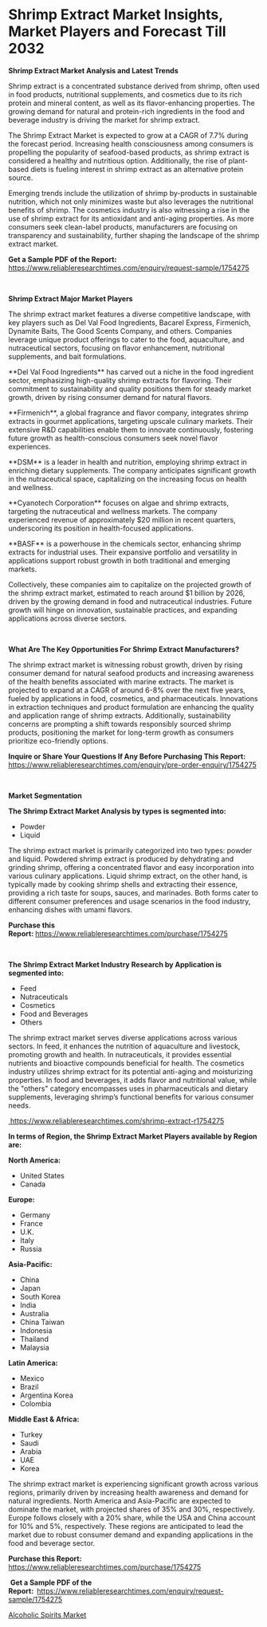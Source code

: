 <p><h1>Shrimp Extract Market Insights, Market Players and Forecast Till 2032</h1></p><p><strong>Shrimp Extract Market Analysis and Latest Trends</strong></p>
<p><p>Shrimp extract is a concentrated substance derived from shrimp, often used in food products, nutritional supplements, and cosmetics due to its rich protein and mineral content, as well as its flavor-enhancing properties. The growing demand for natural and protein-rich ingredients in the food and beverage industry is driving the market for shrimp extract. </p><p>The Shrimp Extract Market is expected to grow at a CAGR of 7.7% during the forecast period. Increasing health consciousness among consumers is propelling the popularity of seafood-based products, as shrimp extract is considered a healthy and nutritious option. Additionally, the rise of plant-based diets is fueling interest in shrimp extract as an alternative protein source. </p><p>Emerging trends include the utilization of shrimp by-products in sustainable nutrition, which not only minimizes waste but also leverages the nutritional benefits of shrimp. The cosmetics industry is also witnessing a rise in the use of shrimp extract for its antioxidant and anti-aging properties. As more consumers seek clean-label products, manufacturers are focusing on transparency and sustainability, further shaping the landscape of the shrimp extract market.</p></p>
<p><strong>Get a Sample PDF of the Report:&nbsp;</strong> <a href="https://www.reliableresearchtimes.com/enquiry/request-sample/1754275?utm_campaign=2267&utm_medium=2&utm_source=Github&utm_content=ia&utm_term=07042025&utm_id=shrimp-extract">https://www.reliableresearchtimes.com/enquiry/request-sample/1754275</a></p>
<p>&nbsp;</p>
<p><strong>Shrimp Extract Major Market Players</strong></p>
<p><p>The shrimp extract market features a diverse competitive landscape, with key players such as Del Val Food Ingredients, Bacarel Express, Firmenich, Dynamite Baits, The Good Scents Company, and others. Companies leverage unique product offerings to cater to the food, aquaculture, and nutraceutical sectors, focusing on flavor enhancement, nutritional supplements, and bait formulations.</p><p>**Del Val Food Ingredients** has carved out a niche in the food ingredient sector, emphasizing high-quality shrimp extracts for flavoring. Their commitment to sustainability and quality positions them for steady market growth, driven by rising consumer demand for natural flavors.</p><p>**Firmenich**, a global fragrance and flavor company, integrates shrimp extracts in gourmet applications, targeting upscale culinary markets. Their extensive R&D capabilities enable them to innovate continuously, fostering future growth as health-conscious consumers seek novel flavor experiences.</p><p>**DSM** is a leader in health and nutrition, employing shrimp extract in enriching dietary supplements. The company anticipates significant growth in the nutraceutical space, capitalizing on the increasing focus on health and wellness.</p><p>**Cyanotech Corporation** focuses on algae and shrimp extracts, targeting the nutraceutical and wellness markets. The company experienced revenue of approximately $20 million in recent quarters, underscoring its position in health-focused applications.</p><p>**BASF** is a powerhouse in the chemicals sector, enhancing shrimp extracts for industrial uses. Their expansive portfolio and versatility in applications support robust growth in both traditional and emerging markets.</p><p>Collectively, these companies aim to capitalize on the projected growth of the shrimp extract market, estimated to reach around $1 billion by 2026, driven by the growing demand in food and nutraceutical industries. Future growth will hinge on innovation, sustainable practices, and expanding applications across diverse sectors.</p></p>
<p>&nbsp;</p>
<p><strong>What Are The Key Opportunities For Shrimp Extract Manufacturers?</strong></p>
<p><p>The shrimp extract market is witnessing robust growth, driven by rising consumer demand for natural seafood products and increasing awareness of the health benefits associated with marine extracts. The market is projected to expand at a CAGR of around 6-8% over the next five years, fueled by applications in food, cosmetics, and pharmaceuticals. Innovations in extraction techniques and product formulation are enhancing the quality and application range of shrimp extracts. Additionally, sustainability concerns are prompting a shift towards responsibly sourced shrimp products, positioning the market for long-term growth as consumers prioritize eco-friendly options.</p></p>
<p><strong>Inquire or Share Your Questions If Any Before Purchasing This Report:</strong> <a href="https://www.reliableresearchtimes.com/enquiry/pre-order-enquiry/1754275?utm_campaign=2267&utm_medium=2&utm_source=Github&utm_content=ia&utm_term=07042025&utm_id=shrimp-extract">https://www.reliableresearchtimes.com/enquiry/pre-order-enquiry/1754275</a></p>
<p>&nbsp;</p>
<p><strong>Market Segmentation</strong></p>
<p><strong>The Shrimp Extract Market Analysis by types is segmented into:</strong></p>
<p><ul><li>Powder</li><li>Liquid</li></ul></p>
<p><p>The shrimp extract market is primarily categorized into two types: powder and liquid. Powdered shrimp extract is produced by dehydrating and grinding shrimp, offering a concentrated flavor and easy incorporation into various culinary applications. Liquid shrimp extract, on the other hand, is typically made by cooking shrimp shells and extracting their essence, providing a rich taste for soups, sauces, and marinades. Both forms cater to different consumer preferences and usage scenarios in the food industry, enhancing dishes with umami flavors.</p></p>
<p><strong>Purchase this Report:&nbsp;</strong><a href="https://www.reliableresearchtimes.com/purchase/1754275?utm_campaign=2267&utm_medium=2&utm_source=Github&utm_content=ia&utm_term=07042025&utm_id=shrimp-extract">https://www.reliableresearchtimes.com/purchase/1754275</a></p>
<p>&nbsp;</p>
<p><strong>The Shrimp Extract Market Industry Research by Application is segmented into:</strong></p>
<p><ul><li>Feed</li><li>Nutraceuticals</li><li>Cosmetics</li><li>Food and Beverages</li><li>Others</li></ul></p>
<p><p>The shrimp extract market serves diverse applications across various sectors. In feed, it enhances the nutrition of aquaculture and livestock, promoting growth and health. In nutraceuticals, it provides essential nutrients and bioactive compounds beneficial for health. The cosmetics industry utilizes shrimp extract for its potential anti-aging and moisturizing properties. In food and beverages, it adds flavor and nutritional value, while the "others" category encompasses uses in pharmaceuticals and dietary supplements, leveraging shrimp’s functional benefits for various consumer needs.</p></p>
<p><a href="https://www.reliableresearchtimes.com/shrimp-extract-r1754275?utm_campaign=2267&utm_medium=2&utm_source=Github&utm_content=ia&utm_term=07042025&utm_id=shrimp-extract">&nbsp;https://www.reliableresearchtimes.com/shrimp-extract-r1754275</a></p>
<p><strong>In terms of Region, the Shrimp Extract Market Players available by Region are:</strong></p>
<p>
    <p> <strong> North America: </strong>
        <ul>
            <li>United States</li>
            <li>Canada</li>
        </ul>
        </p> 
    <p> <strong> Europe: </strong>
        <ul>
            <li>Germany</li>
            <li>France</li>
            <li>U.K.</li>
            <li>Italy</li>
            <li>Russia</li>
        </ul>
        </p> 
    <p> <strong> Asia-Pacific: </strong>
        <ul>
            <li>China</li>
            <li>Japan</li>
            <li>South Korea</li>
            <li>India</li>
            <li>Australia</li>
            <li>China Taiwan</li>
            <li>Indonesia</li>
            <li>Thailand</li>
            <li>Malaysia</li>
        </ul>
        </p> 
    <p> <strong> Latin America: </strong>
        <ul>
            <li>Mexico</li>
            <li>Brazil</li>
            <li>Argentina Korea</li>
            <li>Colombia</li>
        </ul>
        </p> 
    <p> <strong> Middle East & Africa: </strong>
        <ul>
            <li>Turkey</li>
            <li>Saudi</li>
            <li>Arabia</li>
            <li>UAE</li>
            <li>Korea</li>
        </ul>
    </p>
    </p>
<p><p>The shrimp extract market is experiencing significant growth across various regions, primarily driven by increasing health awareness and demand for natural ingredients. North America and Asia-Pacific are expected to dominate the market, with projected shares of 35% and 30%, respectively. Europe follows closely with a 20% share, while the USA and China account for 10% and 5%, respectively. These regions are anticipated to lead the market due to robust consumer demand and expanding applications in the food and beverage sector.</p></p>
<p><strong>Purchase this Report: </strong><a href="https://www.reliableresearchtimes.com/purchase/1754275?utm_campaign=2267&utm_medium=2&utm_source=Github&utm_content=ia&utm_term=07042025&utm_id=shrimp-extract">https://www.reliableresearchtimes.com/purchase/1754275</a></p>
<p>&nbsp;<strong>Get a Sample PDF of the Report:&nbsp;&nbsp;</strong><a href="https://www.reliableresearchtimes.com/enquiry/request-sample/1754275?utm_campaign=2267&utm_medium=2&utm_source=Github&utm_content=ia&utm_term=07042025&utm_id=shrimp-extract">https://www.reliableresearchtimes.com/enquiry/request-sample/1754275</a></p>
<p><strong></strong></p>
<p><p><a href="https://github.com/klindsey95/Market-Research-Report-List-1/blob/main/alcoholic-spirits-market.md?utm_campaign=2267&utm_medium=2&utm_source=Github&utm_content=ia&utm_term=07042025&utm_id=shrimp-extract">Alcoholic Spirits Market</a></p></p>